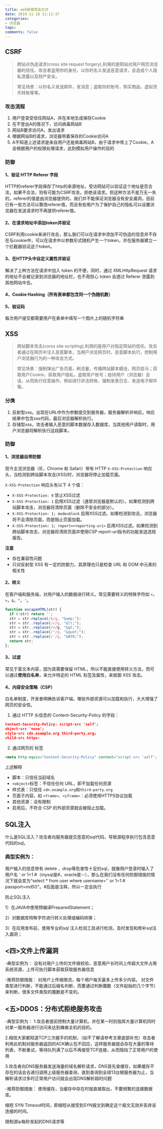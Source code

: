 ```yaml
---
title: web前端攻击方式
date: 2019-11-18 11:11:37
categories:
- 浏览器
tags:
comments: false
---
```


## CSRF   

> 跨站点伪造请求(cross site request forgery),利用的是网站对用户网页浏览器的信任。攻击者盗用你的身份，以你的名义发送恶意请求，会造成个人隐私泄露以及财产安全。
>
> 常见场景：以你名义发送邮件，发消息；盗取你的账号，购买商品，虚拟货币转账等等。

### 攻击流程
1. 用户登录受信任网站A，并在本地生成保存Cookie
2. 在不登出A的情况下，访问病毒网站B
3. 网站B要求访问A，发出请求
4. 根据网站B的请求，浏览器带着保存的Cookie访问A
5. A不知道上述请求是来自用户还是病毒网站B，由于请求中带上了Cookie，A会根据用户的权限处理请求，达到模拟用户操作的目的

### 防御

#### 1、验证 HTTP Referer 字段

HTTP的referer字段保存了http的来源地址，受访网站可以验证这个地址是否合法，如果不合法，则有可能为CSRF攻击，拒绝该请求。但这种方法不是万无一失的，referer的值是由浏览器提供的，我们并不能保证浏览器没有安全漏洞，目前已有一些方法可以篡改referer值，而且有些用户为了保护自己的隐私可以设置浏览器在发送请求时不再提供referer值。

#### 2、在请求地址中添加token并验证

CSRF利用cookie来进行攻击，那么我们可以在请求中添加不可伪造的信息并不存在与cookie中，可以在请求中以参数形式随机产生一个token，并在服务器建立一个拦截器验证这个token。

#### 3、在HTTP头中自定义属性并验证

解决了上种方法在请求中加入 token 的不便，同时，通过 XMLHttpRequest 请求的地址不会被记录到浏览器的地址栏，也不用担心 token 会透过 Referer 泄露到其他网站中去。

#### 4、Cookie Hashing（所有表单都包含同一个伪随机数）

#### 5、验证码

每次用户提交都需要用户在表单中填写一个图片上的随机字符串

## XSS  

> 跨站脚本攻击(corss site scripting),利用的是用户对指定网站的信任。攻击者通过在网页中注入恶意脚本，当用户浏览网页时，恶意脚本执行，控制用户浏览器行为的一种攻击方式。
>
> 常见场景：强制弹出广告页面，刷流量，传播跨站脚本蠕虫，网页挂马；窃取用户Cookie，获取用户隐私，盗取用户账号；劫持用户（浏览器）会话，从而执行任意操作，例如进行非法转账、强制发表日志、发送电子邮件等。


### 分类
1. 反射型xss。出现在URL中作为参数提交到服务器，服务器解析并响应，响应结果中包含xss代码，最后浏览器解析执行。
2. 存储型xss。攻击者输入恶意的脚本数据存入数据库，当其他用户读取时，用户浏览器将解析执行这段脚本。

### 防御

#### 1、浏览器自带防御

现今主流浏览器（IE，Chrome 和 Safari）带有 HTTP `X-XSS-Protection` 响应头，当检测到跨站脚本攻击(XSS)时，浏览器将停止加载页面。

`X-XSS-Protection` 响应头有以下 4 个值：
- `X-XSS-Protection: 0` 禁止XSS过滤
- `X-XSS-Protection: 1` 启用XSS过滤（通常浏览器是默认的）。如果检测到跨站脚本攻击，浏览器将清除页面（删除不安全的部分）。
- `X-XSS-Protection: 1; mode=block` 启用XSS过滤。如果检测到攻击，浏览器将不会清除页面，而是阻止页面加载。
- `X-XSS-Protection: 1; report=<reporting-uri>` 启用XSS过滤。如果检测到跨站脚本攻击，浏览器将清除页面并使用CSP report-uri指令的功能发送违规报告。

**注意**
- 存在兼容性问题
- 只对反射型 XSS 有一定的防御力，其原理也只是检查 URL 和 DOM 中元素的相关性

#### 2、转义

在客户端和服务端，对用户输入的数据进行转义。常见需要转义的特殊字符如 `<`，`>`，`&`，`"`，`'`。

```js
function escapeHTML(str) {
  if (!str) return '';
  str = str.replace(/&/g, "&amp;");
  str = str..replace(/</g, "&lt;");
  str = str..replace(/>/g, "&gt;");
  str = str..replace(/"/g, "&quot;");
  str = str..replace(/'/g, "&#39;");
  return str;
};
```

#### 3、过滤

常见于富文本内容，因为其需要保留 HTML，所以不能直接使用转义方法，而可以通过**使用白名单**，来允许特定的 HTML 标签及属性，来抵御 XSS 攻击。

#### 4、内容安全策略（CSP）

白名单制度，开发者明确告诉客户端，哪些外部资源可以加载和执行，大大增强了网页的安全性。

1. 通过 HTTP 头信息的 Content-Security-Policy 的字段：

```json
Content-Security-Policy: script-src 'self';
object-src 'none';
style-src cdn.example.org third-party.org;
child-src https:
```

2. 通过网页的 <meta> 标签

```html
<meta http-equiv="Content-Security-Policy" content="script-src 'self'; object-src 'none'; style-src cdn.example.org third-party.org; child-src https:">
```

上述解释

- 脚本：只信任当前域名
- `<object>`标签：不信任任何 URL，即不加载任何资源
- 样式表：只信任 `cdn.example.org`和`third-party.org`
- 页面子内容，如 `<frame>`、`<iframe>`：必须使用HTTPS协议加载
- 其他资源：没有限制
- 启用后，不符合 CSP 的外部资源就会被阻止加载。


## SQL注入
什么是SQL注入？攻击者向服务器提交恶意的sql代码，导致源程序执行包含恶意代码的sql。

### 典型实例为：
用户输入的信息带有 delete 、drop等危害性十足的sql，就像用户登录时输入了用户名 ' or 1=1 #（mysql是#，oracle是--），那么在我们没有任何防御措施的情况下就会变为“select * from user where username='' or 1=1 # passport=md5()”。#后面是注释，所以一定会执行

  防止SQL注入

1）在JAVA中使用预编译PreparedStatement；

2）对数据库特殊字符进行转义处理或编码转换；

3）在应用发布前，使用专业的sql 注入检测工具进行检测，及时发现和修补sql注入漏洞；

## <四>文件上传漏洞
-典型实例为：
没有对用户上传的文件做校验，恶意用户长时间上传超大文件占用系统资源，上传可执行脚本获取获取服务器信息

-推荐防御措施：
对用户上传做限流，每个用户每天最多上传多少内容。
对文件类型进行判断，不能通过后缀名判断，而要通过判断魔数（文件起始的几个字节）来判断，很多文件类型的魔数是不变的。


## <五>DDOS：分布式拒绝服务攻击
-典型实例为：
1.攻击者提前控制大量计算机，并在某一时刻指挥大量计算机同时对某一服务器进行访问来达到瘫痪主机的目的。

2.相信大家都知道TCP三次握手的机制，（如不了解请参考文章底部补充）攻击者利用此机制对服务器返回的ACK确认包不回应，这样服务器就会存在大量的等待列表，不断重试，等待队列满了以后不再接受TCP连接，从而阻挡了正常用户的使用

3.攻击者向DNS服务器发送海量的域名解析请求，DNS首先查缓存，如果缓存不存在的话会去递归调用上级服务器查询，直到查询到全球13台根服务器为止，当解析请求过多时正常用户访问就会出现DNS解析超时问题

-推荐防御措施：
使用缓存，当缓存中存在时就直接取出，不要频繁的连接数据库。

缩短 SYN Timeout时间，即缩短从接受到SYN报文到确定这个报文无效并丢弃该连接的时间。

限制源ip每秒发起的DNS请求等
